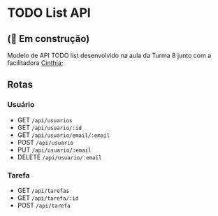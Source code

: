 
# TODO List API

## (:construction: Em construção)

Modelo de API TODO list desenvolvido na aula da Turma 8 junto com a facilitadora [Cinthia](#cinthia-gh);


## Rotas

### Usuário
* GET    `/api/usuarios`
* GET    `/api/usuario/:id`
* GET    `/api/usuario/email/:email`
* POST   `/api/usuario`
* PUT    `/api/usuario/:email`
* DELETE `/api/usuario/:email`

### Tarefa
* GET   `/api/tarefas`
* GET   `/api/tarefa/:id`
* POST  `/api/tarefa`
